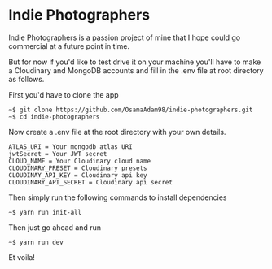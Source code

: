 # Indie Photographers

Indie Photographers is a passion project of mine that I hope could go commercial at a future point in time.

But for now if you'd like to test drive it on your machine you'll have to make a Cloudinary and MongoDB accounts and fill in the .env file at root directory as follows.

First you'd have to clone the app
```console
~$ git clone https://github.com/OsamaAdam98/indie-photographers.git
~$ cd indie-photographers
```

Now create a .env file at the root directory with your own details.

```
ATLAS_URI = Your mongodb atlas URI
jwtSecret = Your JWT secret
CLOUD_NAME = Your Cloudinary cloud name
CLOUDINARY_PRESET = Cloudinary presets
CLOUDINAY_API_KEY = Cloudinary api key
CLOUDINARY_API_SECRET = Cloudinary api secret
```

Then simply run the following commands to install dependencies
```console
~$ yarn run init-all
```
Then just go ahead and run
```console
~$ yarn run dev
```
Et voila!